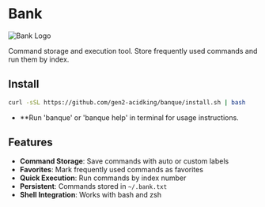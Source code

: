 # Bank

![Bank Logo](bank-logo.png)

Command storage and execution tool. Store frequently used commands and run them by index.

## Install

```bash
curl -sSL https://github.com/gen2-acidking/banque/install.sh | bash
```

- **Run 'banque' or 'banque help' in terminal for usage instructions.

## Features

- **Command Storage**: Save commands with auto or custom labels  
- **Favorites**: Mark frequently used commands as favorites  
- **Quick Execution**: Run commands by index number  
- **Persistent**: Commands stored in `~/.bank.txt`  
- **Shell Integration**: Works with bash and zsh  
